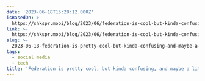 ```yaml
---
date: '2023-06-18T15:28:12.000Z'
isBasedOn: >-
  https://shkspr.mobi/blog/2023/06/federation-is-cool-but-kinda-confusing-and-maybe-a-little-scary/
link: >-
  https://shkspr.mobi/blog/2023/06/federation-is-cool-but-kinda-confusing-and-maybe-a-little-scary/
slug: >-
  2023-06-18-federation-is-pretty-cool-but-kinda-confusing-and-maybe-a-little-scary
tags:
  - social media
  - tech
title: 'Federation is pretty cool, but kinda confusing, and maybe a little scary – '
---
```


